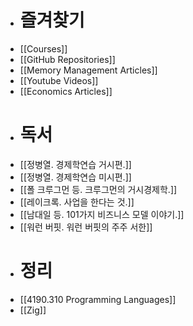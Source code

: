 - # 즐겨찾기
- [[Courses]]
- [[GitHub Repositories]]
- [[Memory Management Articles]]
- [[Youtube Videos]]
- [[Economics Articles]]
- # 독서
- [[정병열. 경제학연습 거시편.]]
- [[정병열. 경제학연습 미시편.]]
- [[폴 크루그먼 등. 크루그먼의 거시경제학.]]
- [[레이크록. 사업을 한다는 것.]]
- [[남대일 등. 101가지 비즈니스 모델 이야기.]]
- [[워런 버핏. 워런 버핏의 주주 서한]]
- # 정리
- [[4190.310 Programming Languages]]
- [[Zig]]